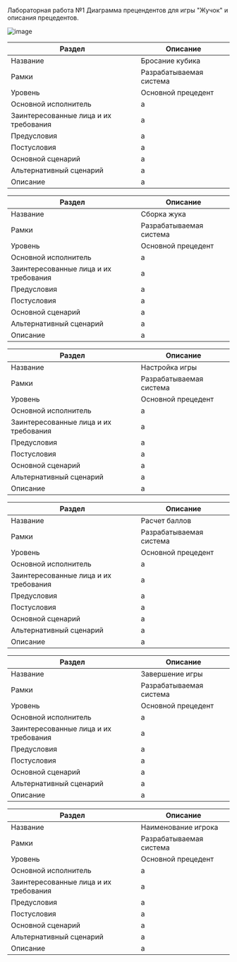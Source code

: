 Лабораторная работа №1
Диаграмма прецендентов для игры "Жучок" и описания прецедентов.

![image](https://github.com/BREUCHT27/rtippo/assets/119112204/1b1d06b6-1a27-4a01-9c4a-744c636d9fb7)


| Раздел | Описание | 
|----------|----------|
| Название    | Бросание кубика   | 
| Рамки   | Разрабатываемая система   | 
| Уровень    | Основной прецедент   | 
|Основной исполнитель   |	а   |
|Заинтересованные лица и их требования   | а   |	
|Предусловия   |	а   |
|Постусловия   |	а   |
|Основной сценарий   | а   |
|Альтернативный сценарий   |	а   |
|Описание   |	а   |

| Раздел | Описание | 
|----------|----------|
| Название    | Сборка жука   | 
| Рамки   | Разрабатываемая система   | 
| Уровень    | Основной прецедент   | 
|Основной исполнитель   |	а   |
|Заинтересованные лица и их требования   | а   |	
|Предусловия   |	а   |
|Постусловия   |	а   |
|Основной сценарий   | а   |
|Альтернативный сценарий   |	а   |
|Описание   |	а   |

| Раздел | Описание | 
|----------|----------|
| Название    | Настройка игры   | 
| Рамки   | Разрабатываемая система   | 
| Уровень    | Основной прецедент   | 
|Основной исполнитель   |	а   |
|Заинтересованные лица и их требования   | а   |	
|Предусловия   |	а   |
|Постусловия   |	а   |
|Основной сценарий   | а   |
|Альтернативный сценарий   |	а   |
|Описание   |	а   |

| Раздел | Описание | 
|----------|----------|
| Название    | Расчет баллов   | 
| Рамки   | Разрабатываемая система   | 
| Уровень    | Основной прецедент   | 
|Основной исполнитель   |	а   |
|Заинтересованные лица и их требования   | а   |	
|Предусловия   |	а   |
|Постусловия   |	а   |
|Основной сценарий   | а   |
|Альтернативный сценарий   |	а   |
|Описание   |	а   |

| Раздел | Описание | 
|----------|----------|
| Название    | Завершение игры   | 
| Рамки   | Разрабатываемая система   | 
| Уровень    | Основной прецедент   | 
|Основной исполнитель   |	а   |
|Заинтересованные лица и их требования   | а   |	
|Предусловия   |	а   |
|Постусловия   |	а   |
|Основной сценарий   | а   |
|Альтернативный сценарий   |	а   |
|Описание   |	а   |

| Раздел | Описание | 
|----------|----------|
| Название    | Наименование игрока   | 
| Рамки   | Разрабатываемая система   | 
| Уровень    | Основной прецедент   | 
|Основной исполнитель   |	а   |
|Заинтересованные лица и их требования   | а   |	
|Предусловия   |	а   |
|Постусловия   |	а   |
|Основной сценарий   | а   |
|Альтернативный сценарий   |	а   |
|Описание   |	а   |
